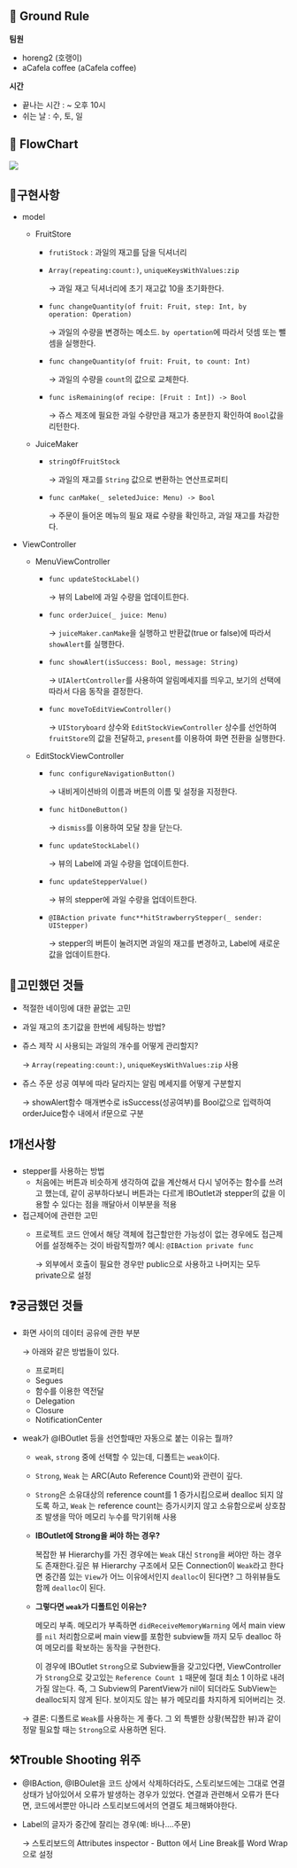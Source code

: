 ## **🤝 Ground Rule**

**팀원**

- horeng2 (호랭이) 
- aCafela coffee (aCafela coffee)

**시간**

- 끝나는 시간 : ~ 오후 10시
- 쉬는 날 : 수, 토, 일

## **🌊 FlowChart**

![](https://i.imgur.com/tTh4Fu8.jpg)


## 📍구현사항

- model
    - FruitStore
        - `frutiStock` : 과일의 재고를 담을 딕셔너리
        - `Array(repeating:count:)`, `uniqueKeysWithValues:zip`
            
            → 과일 재고 딕셔너리에 초기 재고값 10을 초기화한다.
            
        - `func changeQuantity(of fruit: Fruit, step: Int, by operation: Operation)`
            
            → 과일의 수량을 변경하는 메소드. `by opertation`에 따라서 덧셈 또는 뺄셈을 실행한다.
            
        - `func changeQuantity(of fruit: Fruit, to count: Int)`
            
            → 과일의 수량을 `count`의 값으로 교체한다.
            
        - `func isRemaining(of recipe: [Fruit : Int]) -> Bool`
            
            → 쥬스 제조에 필요한 과일 수량만큼 재고가 충분한지 확인하여 `Bool`값을 리턴한다.
            
    - JuiceMaker
        - `stringOfFruitStock`
            
            → 과일의 재고를 `String` 값으로 변환하는 연산프로퍼티
            
        - `func canMake(_ seletedJuice: Menu) -> Bool`
            
            → 주문이 들어온 메뉴의 필요 재료 수량을 확인하고, 과일 재고를 차감한다.
            
- ViewController
    - MenuViewController
        - `func updateStockLabel()`
            
            → 뷰의 Label에 과일 수량을 업데이트한다.
            
        - `func orderJuice(_ juice: Menu)`
            
            → `juiceMaker.canMake`을 실행하고 반환값(true or false)에 따라서 `showAlert`를 실행한다.
            
        - `func showAlert(isSuccess: Bool, message: String)`
            
            → `UIAlertController`를 사용하여 알림메세지를 띄우고, 보기의 선택에 따라서 다음 동작을 결정한다.
            
        - `func moveToEditViewController()`
            
            → `UIStoryboard` 상수와 `EditStockViewController` 상수를 선언하여 `fruitStore`의 값을 전달하고, `present`를 이용하여 화면 전환을 실행한다.
            
    - EditStockViewController
        - `func configureNavigationButton()`
            
            → 내비게이션바의 이름과 버튼의 이름 및 설정을 지정한다.
            
        - `func hitDoneButton()`
            
            → `dismiss`를 이용하여 모달 창을 닫는다.
            
        - `func updateStockLabel()`
            
            → 뷰의 Label에 과일 수량을 업데이트한다.
            
        - `func updateStepperValue()`
            
            → 뷰의 stepper에 과일 수량을 업데이트한다.
            
        - `@IBAction private func**hitStrawberryStepper(_ sender: UIStepper)`
            
            → stepper의 버튼이 눌려지면 과일의 재고를 변경하고, Label에 새로운 값을 업데이트한다.
            

## 📝고민했던 것들

- 적절한 네이밍에 대한 끝없는 고민
- 과일 재고의 초기값을 한번에 세팅하는 방법?
- 쥬스 제작 시 사용되는 과일의 개수를 어떻게 관리할지?
    
    → `Array(repeating:count:)`, `uniqueKeysWithValues:zip`  사용
    
- 쥬스 주문 성공 여부에 따라 달라지는 알림 메세지를 어떻게 구분할지
    
    → showAlert함수 매개변수로 isSuccess(성공여부)를 Bool값으로 입력하여 orderJuice함수 내에서 if문으로 구분
    

## ❗️개선사항

- stepper를 사용하는 방법
    - 처음에는 버튼과 비슷하게 생각하여 값을 계산해서 다시 넣어주는 함수를 쓰려고 했는데, 같이 공부하다보니 버튼과는 다르게 IBOutlet과 stepper의 값을 이용할 수 있다는 점을 깨달아서 이부분을 적용
- 접근제어에 관련한 고민
    - 프로젝트 코드 안에서 해당 객체에 접근할만한 가능성이 없는 경우에도 접근제어를 설정해주는 것이 바람직할까? 예시: `@IBAction private func`
        
        → 외부에서 호출이 필요한 경우만 public으로 사용하고 나머지는 모두 private으로 설정
        

## ❓궁금했던 것들

- 화면 사이의 데이터 공유에 관한 부분
    
    → 아래와 같은 방법들이 있다.
    
    - 프로퍼티
    - Segues
    - 함수를 이용한 역전달
    - Delegation
    - Closure
    - NotificationCenter
- weak가 @IBOutlet 등을 선언할때만 자동으로 붙는 이유는 뭘까?
    - `weak`, `strong` 중에 선택할 수 있는데, 디폴트는 `weak`이다.
    - `Strong`, `Weak` 는 ARC(Auto Reference Count)와 관련이 깊다.
    - `Strong`은 소유대상의 reference count를 1 증가시킴으로써 dealloc 되지 않도록 하고, `Weak` 는 reference count는 증가시키지 않고 소유함으로써 상호참조 발생을 막아 메모리 누수를 막기위해 사용
    - **IBOutlet에 Strong을 써야 하는 경우?**
        
        복잡한 뷰 Hierarchy를 가진 경우에는 `Weak` 대신 `Strong`을 써야만 하는 경우도 존재한다.깊은 뷰 Hierarchy 구조에서 모든 Connection이 `Weak`라고 한다면 중간쯤 있는 `View`가 어느 이유에서인지 `dealloc`이 된다면? 그 하위뷰들도 함께 `dealloc`이 된다.
        
    - **그렇다면 `weak`가 디폴트인 이유는?**
        
        메모리 부족. 메모리가 부족하면 `didReceiveMemoryWarning` 에서 main view를 `nil` 처리함으로써 main view를 포함한 subview들 까지 모두 dealloc 하여 메모리를 확보하는 동작을 구현한다. 
        
        이 경우에 IBOutlet `Strong`으로 Subview들을 갖고있다면, ViewController가 `Strong`으로 갖고있는 `Reference Count 1` 때문에 절대 최소 1 이하로 내려가질 않는다. 즉, 그 Subview의 ParentView가 nil이 되더라도 SubView는 dealloc되지 않게 된다. 보이지도 않는 뷰가 메모리를 차지하게 되어버리는 것.
        
    
    → 결론: 디폴트로 `Weak`를 사용하는 게 좋다. 그 외 특별한 상황(복잡한 뷰)과 같이 정말 필요할 때는 `Strong`으로 사용하면 된다. 
    

## ⚒Trouble Shooting 위주

- @IBAction, @IBOulet을 코드 상에서 삭제하더라도, 스토리보드에는 그대로 연결상태가 남아있어서 오류가 발생하는 경우가 있었다. 연결과 관련해서 오류가 뜬다면, 코드에서뿐만 아니라 스토리보드에서의 연결도 체크해봐야한다.
- Label의 글자가 중간에 잘리는 경우(예: 바나....주문)
    
    → 스토리보드의 Attributes inspector - Button 에서 Line Break를 Word Wrap으로 설정
